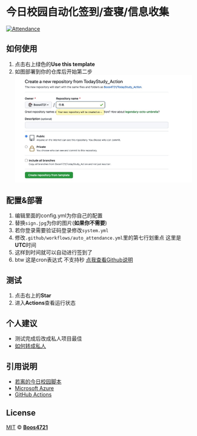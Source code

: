 # 今日校园自动化签到/查寝/信息收集

[![Attendance](https://github.com/Boos4721/TodayStudy_Action/actions/workflows/auto_attendance.yml/badge.svg)](https://github.com/Boos4721/TodayStudy_Action/actions/workflows/auto_attendance.yml)

## 如何使用

1. 点击右上绿色的**Use this template**
2. 如图部署到你的仓库后开始第二步
![1](docs/1.jpg)

## 配置&部署

1. 编辑里面的config.yml为你自己的配置
2. 替换`sign.jpg`为你的图片(**如果你不需要**)
3. 若你登录需要验证码登录修改`system.yml`
4. 修改`.github/workflows/auto_attendance.yml`里的第七行划重点 这里是**UTC**时间
5. 这样到时间就可以自动进行签到了
6. btw 这是cron表达式 不支持秒 [点我查看Github说明](https://docs.github.com/cn/actions/learn-github-actions/workflow-syntax-for-github-actions#example)

## 测试

1. 点击右上的**Star**
2. 进入**Actions**查看运行状态

## 个人建议

- 测试完成后改成私人项目最佳
- [如何转成私人](https://blog.csdn.net/cnds123321/article/details/86763411)

## 引用说明

- [若离的今日校园脚本](https://github.com/thriving123/fuckTodayStudy.git)
- [Microsoft Azure](https://azure.microsoft.com)
- [GitHub Actions](https://github.com/features/actions)

## License

[MIT](https://github.com/Boos4721/TodayStudy_Action/blob/master/LICENSE) © [**Boos4721**](https://boos4721.github.io/TodayStudy_Action/)